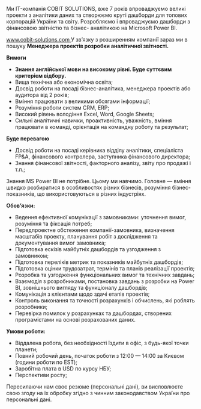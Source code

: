 Ми IT-компанія COBIT SOLUTIONS, вже 7 років впроваджуємо великі проекти з
аналітики даних та створюємо круті дашборди для топових корпорацій України та
світу. Розробляємо і впроваджуємо дашборди з фінансовою звітністю та бізнес-
аналітикою на Microsoft Power BI.

[www.cobit-solutions.com ](http://www.cobit-solutions.com/)У зв’язку з
розширенням компанії зараз ми в пошуку **Менеджера проектів розробки
аналітичної звітності.**

**Вимоги**

  * **Знання англійської мови на високому рівні. Буде суттєвим критерієм відбору.**
  * Вища технічна або економічна освіта;
  * Досвід роботи на посаді бізнес-аналітика, менеджера проектів або аудитора від 2 років;
  * Вміння працювати з великими обсягами інформації;
  * Розуміння роботи систем CRM, ERP;
  * Високий рівень володіння Excel, Word, Google Sheets;
  * Сильні аналітичні навички, проактивність, уважність, вміння працювати в команді, орієнтація на командну роботу та результат;

**Буде перевагою**

  * Досвід роботи на посаді керівника відділу аналітики, спеціаліста FP&A, фінансового контролера, заступника фінансового директора;
  * Знання фінансової звітності, факторного аналізу, звіту про продажі і т.п.;

Знання MS Power BI не потрібне. Цьому ми навчимо. Головне — вміння швидко
розбиратися в особливостях різних бізнесів, розуміння бізнес-показників, що
використовуються в різних індустріях.

**Обов’язки:**

  * Ведення ефективної комунікації з замовниками: уточнення вимог, розуміння та фіксація потреб;
  * Передпроектне обстеження компанії-замовника, визначення масштабів проекту, планування робіт з дослідження та документування вимог замовника;
  * Підготовка ескізів майбутніх дашбордів та узгодження з замовником;
  * Підготовка переліків метрик та показників майбутніх дашбордів;
  * Підготовка оцінки трудозатрат, термінів та планів реалізації проектів;
  * Розробка та узгодження функціональних вимог та технічних завдань;
  * Взаємодія з розробниками, постановка завдань з розробки на Power BI, зовнішнього вигляду та функціоналу дашбордів;
  * Комунікація з клієнтами щодо здачі етапів проектів;
  * Контроль виконання та точності розрахунків і обчислень, які роблять розробники;
  * Перевірка помилок у розрахунках та дашбордах, створених програмістами на основі розрахованих даних.

**Умови роботи:**

  * Віддалена робота, без необхідності їздити в офіс, з будь-якої точки планети;
  * Повний робочий день, початок роботи з 12:00 — 14:00 за Києвом (години роботи по EST);
  * Заробітна плата в USD по курсу НБУ;
  * Перспективи росту;

Пересилаючи нам своє резюме (персональні дані), ви висловлюєте свою згоду на
їх обробку згідно з чинним законодавством України про персональні дані.